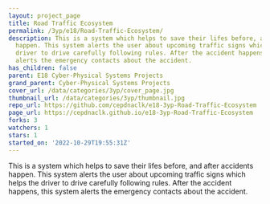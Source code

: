 ```yaml
---
layout: project_page
title: Road Traffic Ecosystem
permalink: /3yp/e18/Road-Traffic-Ecosystem/
description: This is a system which helps to save their lifes before, and after accidents
  happen. This system alerts the user about upcoming traffic signs which helps the
  driver to drive carefully following rules. After the accident happens, this system
  alerts the emergency contacts about the accident.
has_children: false
parent: E18 Cyber-Physical Systems Projects
grand_parent: Cyber-Physical Systems Projects
cover_url: /data/categories/3yp/cover_page.jpg
thumbnail_url: /data/categories/3yp/thumbnail.jpg
repo_url: https://github.com/cepdnaclk/e18-3yp-Road-Traffic-Ecosystem
page_url: https://cepdnaclk.github.io/e18-3yp-Road-Traffic-Ecosystem
forks: 3
watchers: 1
stars: 1
started_on: '2022-10-29T19:55:31Z'
---
```


This is a system which helps to save their lifes before, and after accidents happen. This system alerts the user about upcoming traffic signs which helps the driver to drive carefully following rules. After the accident happens, this system alerts the emergency contacts about the accident.